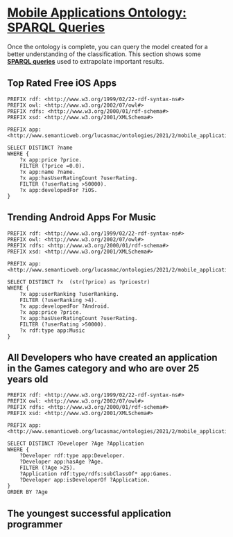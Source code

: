 # <ins>Mobile Applications Ontology: SPARQL Queries</ins>
Once the ontology is complete, you can query the model created for a better understanding of the classification.
This section shows some <ins>**SPARQL queries**</ins> used to extrapolate important results.

## Top Rated Free iOS Apps

```
PREFIX rdf: <http://www.w3.org/1999/02/22-rdf-syntax-ns#>
PREFIX owl: <http://www.w3.org/2002/07/owl#>
PREFIX rdfs: <http://www.w3.org/2000/01/rdf-schema#>
PREFIX xsd: <http://www.w3.org/2001/XMLSchema#>

PREFIX app: <http://www.semanticweb.org/lucasmac/ontologies/2021/2/mobile_applications#>

SELECT DISTINCT ?name 
WHERE {
	?x app:price ?price.
	FILTER (?price =0.0).
	?x app:name ?name.
	?x app:hasUserRatingCount ?userRating.
	FILTER (?userRating >50000).
	?x app:developedFor ?iOS.	
}
```

## Trending Android Apps For Music

```
PREFIX rdf: <http://www.w3.org/1999/02/22-rdf-syntax-ns#>
PREFIX owl: <http://www.w3.org/2002/07/owl#>
PREFIX rdfs: <http://www.w3.org/2000/01/rdf-schema#>
PREFIX xsd: <http://www.w3.org/2001/XMLSchema#>

PREFIX app: <http://www.semanticweb.org/lucasmac/ontologies/2021/2/mobile_applications#>

SELECT DISTINCT ?x  (str(?price) as ?pricestr) 
WHERE {
	?x app:userRanking ?userRanking.
	FILTER (?userRanking >4).
	?x app:developedFor ?Android.
	?x app:price ?price.
	?x app:hasUserRatingCount ?userRating.
	FILTER (?userRating >50000).
	?x rdf:type app:Music
}
```


## All Developers who have created an application in the Games category and who are over 25 years old

```
PREFIX rdf: <http://www.w3.org/1999/02/22-rdf-syntax-ns#>
PREFIX owl: <http://www.w3.org/2002/07/owl#>
PREFIX rdfs: <http://www.w3.org/2000/01/rdf-schema#>
PREFIX xsd: <http://www.w3.org/2001/XMLSchema#>

PREFIX app: <http://www.semanticweb.org/lucasmac/ontologies/2021/2/mobile_applications#>

SELECT DISTINCT ?Developer ?Age ?Application
WHERE {
	?Developer rdf:type app:Developer.
	?Developer app:hasAge ?Age.
	FILTER (?Age >25).
	?Application rdf:type/rdfs:subClassOf* app:Games.
	?Developer app:isDeveloperOf ?Application.
}
ORDER BY ?Age
```

## The youngest successful application programmer
